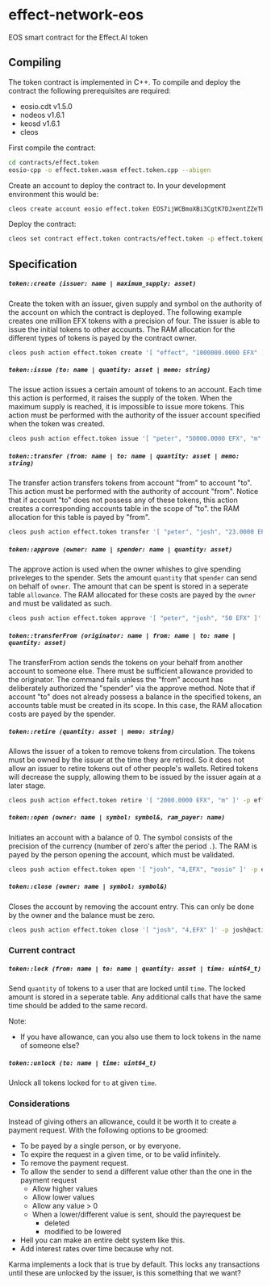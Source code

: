 # effect-network-eos
EOS smart contract for the Effect.AI token

## Compiling

The token contract is implemented in C++. To compile and deploy the contract the following prerequisites are required:
- eosio.cdt v1.5.0
- nodeos v1.6.1
- keosd v1.6.1
- cleos

First compile the contract:
```bash
cd contracts/effect.token
eosio-cpp -o effect.token.wasm effect.token.cpp --abigen
```

Create an account to deploy the contract to. In your development environment this would be:
```bash
cleos create account eosio effect.token EOS7ijWCBmoXBi3CgtK7DJxentZZeTkeUnaSDvyro9dq7Sd1C3dC4 EOS7ijWCBmoXBi3CgtK7DJxentZZeTkeUnaSDvyro9dq7Sd1C3dC4
```

Deploy the contract:
```bash
cleos set contract effect.token contracts/effect.token -p effect.token@active
```

## Specification

##### `token::create (issuer: name | maximum_supply: asset)`
Create the token with an issuer, given supply and symbol on the authority of the account on which the contract is deployed. The following example creates one million EFX tokens with a precision of four. The issuer is able to issue the initial tokens to other accounts. The RAM allocation for the different types of tokens is payed by the contract owner.

```bash
cleos push action effect.token create '[ "effect", "1000000.0000 EFX" ]' -p effect.token@active
```

##### `token::issue (to: name | quantity: asset | memo: string)`
The issue action issues a certain amount of tokens to an account. Each time this action is performed, it raises the supply of the token. When the maximum supply is reached, it is impossible to issue more tokens. This action must be performed with the authority of the issuer account specified when the token was created.

```bash
cleos push action effect.token issue '[ "peter", "50000.0000 EFX", "m" ]' -p effect@active
```

##### `token::transfer (from: name | to: name | quantity: asset | memo: string)`
The transfer action transfers tokens from account "from" to account "to". This action must be performed with the authority of account "from". Notice that if account "to" does not possess any of these tokens, this action creates a corresponding accounts table in the scope of "to". the RAM allocation for this table is payed by "from".

```bash
cleos push action effect.token transfer '[ "peter", "josh", "23.0000 EFX", "m" ]' -p peter@active
```

##### `token::approve (owner: name | spender: name | quantity: asset)`
The approve action is used when the owner whishes to give spending priveleges to the spender. Sets the amount `quantity` that `spender` can send on behalf of `owner`. The amount that can be spent is stored in a seperate table `allowance`. The RAM allocated for these costs are payed by the `owner` and must be validated as such.

```bash
cleos push action effect.token approve '[ "peter", "josh", "50 EFX" ]' -p peter@active
```

##### `token::transferFrom (originator: name | from: name | to: name | quantity: asset)`
The transferFrom action sends the tokens on your behalf from another account to someone else. There must be sufficient allowance provided to the originator. The command fails unless the "from" account has deliberately authorized the "spender" via the approve method. Note that if account "to" does not already possess a balance in the specified tokens, an accounts table must be created in its scope. In this case, the RAM allocation costs are payed by the spender.

##### `token::retire (quantity: asset | memo: string)`
Allows the issuer of a token to remove tokens from circulation. The tokens must be owned by the issuer at the time they are retired. So it does not allow an issuer to retire tokens out of other people's wallets. Retired tokens will decrease the supply, allowing them to be issued by the issuer again at a later stage.

```bash
cleos push action effect.token retire '[ "2000.0000 EFX", "m" ]' -p effect@active
```

##### `token::open (owner: name | symbol: symbol&, ram_payer: name)`
Initiates an account with a balance of 0. The symbol consists of the precision of the currency (number of zero's after the period `.`). The RAM is payed by the person opening the account, which must be validated.

```bash
cleos push action effect.token open '[ "josh", "4,EFX", "eosio" ]' -p effect@active
```

##### `token::close (owner: name | symbol: symbol&)`
Closes the account by removing the account entry. This can only be done by the owner and the balance must be zero.

```bash
cleos push action effect.token close '[ "josh", "4,EFX" ]' -p josh@active
```

### Current contract


##### `token::lock (from: name | to: name | quantity: asset | time: uint64_t)`
Send `quantity` of tokens to a user that are locked until `time`. The locked amount is stored in a seperate table. Any additional calls that have the same time should be added to the same record.

Note:
- If you have allowance, can you also use them to lock tokens in the name of someone else?

##### `token::unlock (to: name | time: uint64_t)`
Unlock all tokens locked for `to` at given `time`.

### Considerations
Instead of giving others an allowance, could it be worth it to create a payment request. With the following options to be groomed:
- To be payed by a single person, or by everyone.
- To expire the request in a given time, or to be valid infinitely.
- To remove the payment request.
- To allow the sender to send a different value other than the one in the payment request
  - Allow higher values
  - Allow lower values
  - Allow any value > 0
  - When a lower/different value is sent, should the payrequest be
    - deleted
    - modified to be lowered
- Hell you can make an entire debt system like this.
- Add interest rates over time because why not.

Karma implements a lock that is true by default. This locks any transactions until these are unlocked by the issuer, is this something that we want?
